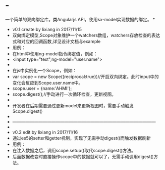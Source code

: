 # -
一个简单的双向绑定库。类Angularjs API，使用sx-model实现数据的绑定。
*
 * v0.1 create by lixiang in 2017/11/15
 * 双向绑定模型,Scope对象维护一个watchers数组，watchers存放检查的表达式和对应的回调函数,详见设计文档与example
 * 用例：
 * 在html中使用ng-model指令绑定值，例如：
 * <input type="text",ng-model="user.name">
 * 
 * 在js中实例化一个Scope，例如：
 * var scope = new Scope({reciprocal:true})//开启双向绑定。此时input中的变化会反应到Scope.user.name中。
 * scope.user = {name:'AHMI'};
 * scope.digest();//手动进行一次循环检查，更新视图。
 * 
 * 开发者在后期需要通过更新model来更新视图时，需要手动触发Scope.digest()
 *
 * —————————————————————————————————
 *
 * v0.2 edit by lixiang in 2017/11/16 
 * 通过es5的setter和getter机制，实现了无需手动digest()而触发数据刷新
 * 用例：
 * 在注入数据之后，调用scope.setup()取代scope.digest()方法。
 * 后面数据改变时直接操作scope中的数据就可以了，无需手动调用digest()方法。
 
